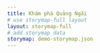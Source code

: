 ```yaml
---
title: Khám phá Quảng Ngãi
# use storymap-full layout
layout: storymap-full
# add storymap data
storymap: demo-storymap.json
---
```

